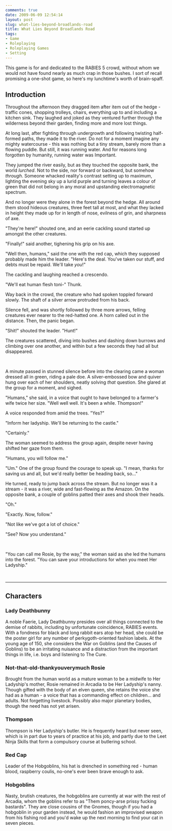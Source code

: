 ```yaml
---
comments: true
date: 2009-06-09 12:54:14
layout: post
slug: what-lies-beyond-broadlands-road
title: What Lies Beyond Broadlands Road
tags:
- Game
- Roleplaying
- Roleplaying Games
- Setting
---
```


<div>
<p>This game is for and dedicated to the RABIES 5 crowd, without whom we would not have found nearly as much crap in those bushes.  I sort of recall promising a one-shot game, so here&#039;s my lunchtime&#039;s worth of brain-spaff.</p>
</div>
<h2>Introduction</h2>
<div>
<p>Throughout the afternoon they dragged item after item out of the hedge - traffic cones, shopping trolleys, chairs, everything up to and including a kitchen sink.  They laughed and joked as they ventured further through the wilderness beyond their garden, finding more and more lost things.</p>
<p>At long last, after fighting through undergrowth and following twisting half-formed paths, they made it to the river.  Do not for a moment imagine any mighty watercourse - this was nothing but a tiny stream, barely more than a flowing puddle.  But still, it was running water.  And for reasons long forgotten by humanity, running water was Important.</p>
<p>They jumped the river easily, but as they touched the opposite bank, the world <i>lurched</i>.  Not to the side, nor forward or backward, but somehow <i>through</i>.  Someone whacked reality&#039;s contrast setting up to maximum, lighting the evening sky up a lurid purple and turning leaves a colour of green that did not belong in any moral and upstanding electromagnetic spectrum.</p>
<p>And no longer were they alone in the forest beyond the hedge.  All around them stood hideous creatures, three feet tall at most, and what they lacked in height they made up for in length of nose, evilness of grin, and sharpness of axe.</p>
<p>"They&#039;re here!" shouted one, and an eerie cackling sound started up amongst the other creatures.</p>
<p>"Finally!" said another, tighening his grip on his axe.</p>
<p>"Well then, humans," said the one with the red cap, which they supposed probably made him the leader.  "Here&#039;s the deal.  You&#039;ve taken our stuff, and debts must be repaid.  We&#039;ll take <i>you</i>!"</p>
<p>The cackling and laughing reached a crescendo.</p>
<p>"We&#039;ll eat human flesh toni-"  Thunk.</p>
<p>Way back in the crowd, the creature who had spoken toppled forward slowly.  The shaft of a silver arrow protruded from his back.</p>
<p>Silence fell, and was shortly followed by three more arrows, felling creatures ever nearer to the red-hatted one.  A horn called out in the distance.  Then, the panic began.</p>
<p>"Shit!" shouted the leader.  "Hunt!"</p>
<p>The creatures scattered, diving into bushes and dashing down burrows and climbing over one another, and within but a few seconds they had all but disappeared.</p>
<p><br /></p>
<p>A minute passed in stunned silence before into the clearing came a woman dressed all in green, riding a pale doe.  A silver-embossed bow and quiver hung over each of her shoulders, neatly solving <i>that</i> question.  She glared at the group for a moment, and sighed.</p>
<p>"Humans," she said, in a voice that ought to have belonged to a farmer&#039;s wife twice her size.  "Well well well.  It&#039;s been a while.  Thompson!"</p>
<p>A voice responded from amid the trees.  "Yes?"</p>
<p>"Inform her ladyship.  We&#039;ll be returning to the castle."</p>
<p>"Certainly."</p>
<p>The woman seemed to address the group again, despite never having shifted her gaze from them.</p>
<p>"Humans, you will follow me."</p>
<p>"Um."  One of the group found the courage to speak up.  "I mean, thanks for saving us and all, but we&#039;d really better be heading back, so..."</p>
<p>He turned, ready to jump back across the stream.  But no longer was it a stream - it was a river, wide and fast-flowing as the Amazon.  On the opposite bank, a couple of goblins patted their axes and shook their heads.</p>
<p>"Oh."</p>
<p>"Exactly.  Now, follow."</p>
<p>"Not like we&#039;ve got a lot of choice."</p>
<p>"See?  Now you understand."</p>
<p><br /></p>
<p>"You can call me Rosie, by the way," the woman said as she led the humans into the forest.  "You can save your introductions for when you meet Her Ladyship."</p>
</div>
<p><br /></p>
<hr />
<h2>Characters</h2>
<h3>Lady Deathbunny</h3>
<p>A noble Faerie, Lady Deathbunny presides over all things connected to the demise of rabbits, including by unfortunate coincidence, RABIES events.  With a fondness for black and long rabbit ears atop her head, she could be the poster girl for any number of perkygoth-oriented fashion labels.  At the young age of 150, she considers the War on Goblins (and the Causes of Goblins) to be an irritating nuisance and a distraction from the important things in life, i.e. boys and listening to The Cure.</p>
<h3>Not-that-old-thankyouverymuch Rosie</h3>
<p>Brought from the human world as a mature woman to be a midwife to Her Ladyship&#039;s mother, Rosie remained in Arcadia to be Her Ladyship&#039;s nanny.  Though gifted with the body of an elven queen, she retains the voice she had as a human - a voice that has a commanding effect on children... and adults.  Not forgetting livestock.  Possibly also major planetary bodies, though the need has not yet arisen.</p>
<h3>Thompson</h3>
<p>Thompson is Her Ladyship&#039;s butler.  He is frequently heard but never seen, which is in part due to years of practice at his job, and partly due to the Leet Ninja Skills that form a compulsory course at butlering school.</p>
<h3>Red Cap</h3>
<p>Leader of the Hobgoblins, his hat is drenched in something red - human blood, raspberry coulis, no-one&#039;s ever been brave enough to ask.</p>
<h3>Hobgoblins</h3>
<p>Nasty, brutish creatures, the hobgoblins are currently at war with the rest of Arcadia, whom the goblins refer to as "Them poncy-arse prissy fucking bastards".  They are close cousins of the Gnomes, though if you had a hobgoblin in your garden instead, he would fashion an improvised weapon from his fishing rod and you&#039;d wake up the next morning to find your cat in seven pieces.</p>
